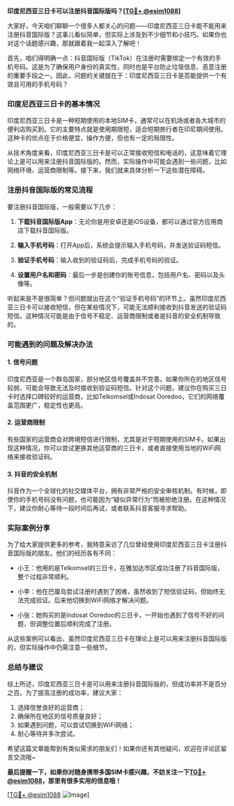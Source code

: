 **印度尼西亚三日卡可以注册抖音国际版吗？[[TG💪+ @esim1088](https://t.me/s/esim1088)]**

大家好，今天咱们聊聊一个很多人都关心的问题——印度尼西亚三日卡能不能用来注册抖音国际版？这事儿看似简单，但实际上涉及到不少细节和小技巧。如果你也对这个话题感兴趣，那就跟着我一起深入了解吧！

首先，咱们得明确一点：抖音国际版（TikTok）在注册时需要绑定一个有效的手机号码。这是为了确保用户身份的真实性，同时也是平台防止垃圾信息、恶意注册的重要手段之一。因此，问题的关键就在于：印度尼西亚三日卡是否能提供一个有效且可用的手机号码？

### 印度尼西亚三日卡的基本情况

印度尼西亚三日卡是一种短期使用的本地SIM卡，通常可以在机场或者各大城市的便利店购买到。它的主要特点就是使用期限短，适合短期旅行者在印尼期间使用。这种卡的优点在于价格便宜，操作方便，但也有一定的局限性。

从技术角度来看，印度尼西亚三日卡是可以正常接收短信和电话的，这意味着它理论上是可以用来注册抖音国际版的。然而，实际操作中可能会遇到一些问题，比如网络环境、运营商限制等。接下来，我们就来具体分析一下这些潜在障碍。

### 注册抖音国际版的常见流程

要注册抖音国际版，一般需要以下几步：

1. **下载抖音国际版App**：无论你是用安卓还是iOS设备，都可以通过官方应用商店下载抖音国际版。
   
2. **输入手机号码**：打开App后，系统会提示输入手机号码，并发送验证码短信。

3. **验证手机号码**：输入收到的验证码后，完成手机号码的验证。

4. **设置用户名和密码**：最后一步是创建你的账号信息，包括用户名、密码以及头像等。

听起来是不是很简单？但问题就出在这个“验证手机号码”的环节上。虽然印度尼西亚三日卡可以接收短信，但在某些情况下，可能无法顺利接收到抖音发送的验证码短信。这种情况可能是由于信号不稳定、运营商限制或者是抖音的安全机制导致的。

### 可能遇到的问题及解决办法

#### 1. 信号问题
印度尼西亚是一个群岛国家，部分地区信号覆盖并不完善。如果你所在的地区信号较弱，可能会导致无法及时接收到验证码短信。针对这个问题，建议你在购买三日卡时选择口碑较好的运营商，比如Telkomsel或Indosat Ooredoo，它们的网络覆盖范围更广，稳定性也更高。

#### 2. 运营商限制
有些国家的运营商会对跨境短信进行限制，尤其是对于短期使用的SIM卡。如果出现这种情况，你可以尝试更换其他运营商的三日卡，或者直接使用当地的WiFi网络来接收验证码。

#### 3. 抖音的安全机制
抖音作为一个全球化的社交媒体平台，拥有非常严格的安全审核机制。有时候，即使你的手机号码没有问题，也可能因为“疑似异常行为”而被拒绝注册。在这种情况下，建议你耐心等待一段时间后再试，或者联系抖音客服寻求帮助。

### 实际案例分享

为了给大家提供更多的参考，我特意采访了几位曾经使用印度尼西亚三日卡注册抖音国际版的朋友。他们的经历各有不同：

- 小王：他用的是Telkomsel的三日卡，在雅加达市区成功注册了抖音国际版，整个过程非常顺利。
  
- 小李：他在巴厘岛尝试注册时遇到了困难，虽然收到了短信验证码，但始终无法完成验证。后来他切换到WiFi网络才解决问题。

- 小张：她购买的是Indosat Ooredoo的三日卡，一开始也遇到了信号不好的问题，但调整位置后顺利完成了注册。

从这些案例可以看出，虽然印度尼西亚三日卡在理论上是可以用来注册抖音国际版的，但实际操作中仍需注意一些细节。

### 总结与建议

综上所述，印度尼西亚三日卡是可以用来注册抖音国际版的，但成功率并不是百分之百。为了提高注册的成功率，建议大家：

1. 选择信誉良好的运营商；
2. 确保所在地区的信号质量良好；
3. 如果遇到问题，可以尝试切换到WiFi网络；
4. 耐心等待并多次尝试。

希望这篇文章能帮到有类似需求的朋友们！如果你还有其他疑问，欢迎在评论区留言交流哦~

**最后提醒一下，如果你对随身携带多国SIM卡感兴趣，不妨关注一下[TG💪+ @esim1088](https://t.me/s/esim1088)，那里有很多实用的信息哦！**

[[TG💪+ @esim1088](https://t.me/s/esim1088) ![Image](https://i.postimg.cc/4NQfJmqS/Snipaste-2025-05-13-00-14-12.png)]